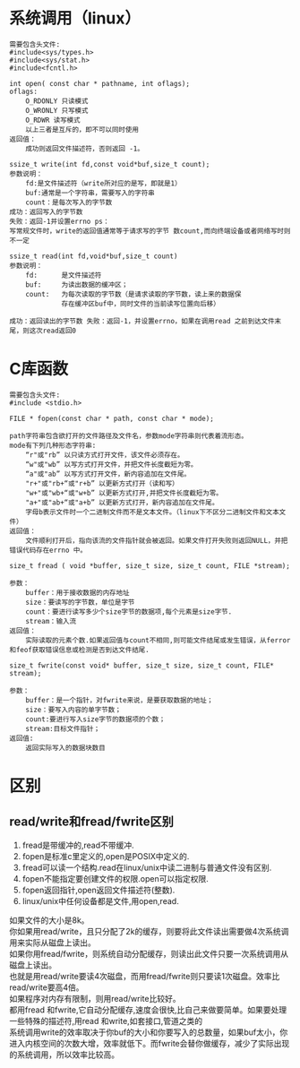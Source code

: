 
# 系统调用（linux）
```
需要包含头文件:
#include<sys/types.h>  
#include<sys/stat.h>  
#include<fcntl.h>

int open( const char * pathname, int oflags);
oflags:
	O_RDONLY 只读模式  
	O_WRONLY 只写模式  
	O_RDWR 读写模式  
	以上三者是互斥的，即不可以同时使用
返回值：
	成功则返回文件描述符，否则返回 -1。
	
ssize_t write(int fd,const void*buf,size_t count); 
参数说明： 
	fd:是文件描述符（write所对应的是写，即就是1） 
	buf:通常是一个字符串，需要写入的字符串 
	count：是每次写入的字节数
成功：返回写入的字节数 
失败：返回-1并设置errno ps： 
写常规文件时，write的返回值通常等于请求写的字节 数count,而向终端设备或者网络写时则不一定

ssize_t read(int fd,void*buf,size_t count)
参数说明：
	fd:      是文件描述符
	buf:     为读出数据的缓冲区；
	count:   为每次读取的字节数（是请求读取的字节数，读上来的数据保
	         存在缓冲区buf中，同时文件的当前读写位置向后移）
	         
成功：返回读出的字节数 失败：返回-1，并设置errno，如果在调用read 之前到达文件末尾，则这次read返回0

```

# C库函数
```
需要包含头文件:
#include <stdio.h>

FILE * fopen(const char * path, const char * mode);

path字符串包含欲打开的文件路径及文件名，参数mode字符串则代表着流形态。  
mode有下列几种形态字符串:  
	“r"或"rb” 以只读方式打开文件，该文件必须存在。  
	“w"或"wb” 以写方式打开文件，并把文件长度截短为零。  
	“a"或"ab” 以写方式打开文件，新内容追加在文件尾。  
	"r+"或"rb+“或"r+b” 以更新方式打开（读和写）  
	"w+"或"wb+“或"w+b” 以更新方式打开,并把文件长度截短为零。  
	"a+"或"ab+“或"a+b” 以更新方式打开，新内容追加在文件尾。  
	字母b表示文件时一个二进制文件而不是文本文件。（linux下不区分二进制文件和文本文件）  
返回值：
	文件顺利打开后，指向该流的文件指针就会被返回。如果文件打开失败则返回NULL，并把错误代码存在errno 中。

size_t fread ( void *buffer, size_t size, size_t count, FILE *stream);

参数：  
	buffer：用于接收数据的内存地址  
	size：要读写的字节数，单位是字节  
	count：要进行读写多少个size字节的数据项,每个元素是size字节.  
	stream：输入流  
返回值：
	实际读取的元素个数.如果返回值与count不相同,则可能文件结尾或发生错误，从ferror和feof获取错误信息或检测是否到达文件结尾.

size_t fwrite(const void* buffer, size_t size, size_t count, FILE* stream);

参数：  
	buffer：是一个指针，对fwrite来说，是要获取数据的地址；  
	size：要写入内容的单字节数；  
	count:要进行写入size字节的数据项的个数；  
	stream:目标文件指针；  
返回值:
	返回实际写入的数据块数目
```

# 区别
## read/write和fread/fwrite区别

1. fread是带缓冲的,read不带缓冲.   
2. fopen是标准c里定义的,open是POSIX中定义的.   
3. fread可以读一个结构.read在linux/unix中读二进制与普通文件没有区别.   
4. fopen不能指定要创建文件的权限.open可以指定权限.   
5. fopen返回指针,open返回文件描述符(整数).   
6. linux/unix中任何设备都是文件,用open,read.  

如果文件的大小是8k。  
你如果用read/write，且只分配了2k的缓存，则要将此文件读出需要做4次系统调用来实际从磁盘上读出。  
如果你用fread/fwrite，则系统自动分配缓存，则读出此文件只要一次系统调用从磁盘上读出。  
也就是用read/write要读4次磁盘，而用fread/fwrite则只要读1次磁盘。效率比read/write要高4倍。  
如果程序对内存有限制，则用read/write比较好。  
都用fread 和fwrite,它自动分配缓存,速度会很快,比自己来做要简单。如果要处理一些特殊的描述符,用read 和write,如套接口,管道之类的  
系统调用write的效率取决于你buf的大小和你要写入的总数量，如果buf太小，你进入内核空间的次数大增，效率就低下。而fwrite会替你做缓存，减少了实际出现的系统调用，所以效率比较高。